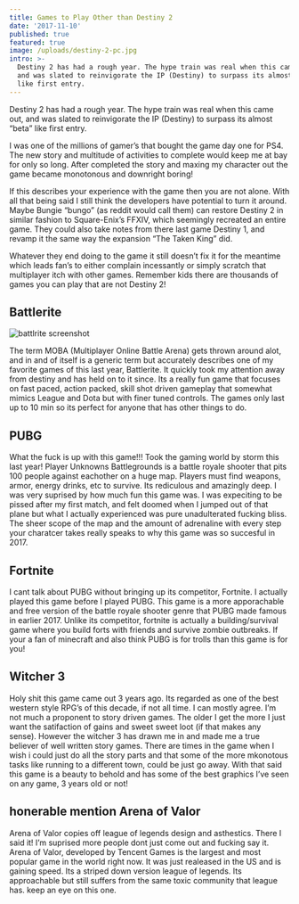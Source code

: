 ```yaml
---
title: Games to Play Other than Destiny 2
date: '2017-11-10'
published: true
featured: true
image: /uploads/destiny-2-pc.jpg
intro: >-
  Destiny 2 has had a rough year. The hype train was real when this came out,
  and was slated to reinvigorate the IP (Destiny) to surpass its almost “beta”
  like first entry.
---
```


Destiny 2 has had a rough year. The hype train was real when this came out, and was slated to reinvigorate the IP (Destiny) to surpass its almost “beta” like first entry.

I was one of the millions of gamer’s that bought the game day one for PS4. The new story and multitude of activities to complete would keep me at bay for only so long. After completed the story and maxing my character out the game became monotonous and downright boring!

If this describes your experience with the game then you are not alone. With all that being said I still think the developers have potential to turn it around. Maybe Bungie “bungo” (as reddit would call them) can restore Destiny 2 in similar fashion to Square-Enix’s FFXIV, which seemingly recreated an entire game. They could also take notes from there last game Destiny 1, and revamp it the same way the expansion “The Taken King” did.

Whatever they end doing to the game it still doesn’t fix it for the meantime which leads fan’s to either complain incessantly or simply scratch that multiplayer itch with other games. Remember kids there are thousands of games you can play that are not Destiny 2!

## Battlerite

![battlrite screenshot](/uploads/battlerite.jpg)

The term MOBA (Multiplayer Online Battle Arena) gets thrown around alot, and in and of itself is a generic term but accurately describes one of my favorite games of this last year, Battlerite. It quickly took my attention away from destiny and has held on to it since. Its a really fun game that focuses on fast paced, action packed, skill shot driven gameplay that somewhat mimics League and Dota but with finer tuned controls. The games only last up to 10 min so its perfect for anyone that has other things to do.

## PUBG

What the fuck is up with this game!!! Took the gaming world by storm this last year! Player Unknowns Battlegrounds is a battle royale shooter that pits 100 people against eachother on a huge map. Players must find weapons, armor, energy drinks, etc to survive. Its rediculous and amazingly deep. I was very suprised by how much fun this game was. I was expeciting to be pissed after my first match, and felt doomed when I jumped out of that plane but what I actually experienced was pure unadulterated fucking bliss. The sheer scope of the map and the amount of adrenaline with every step your charatcer takes really speaks to why this game was so succesful in 2017.

## Fortnite

I cant talk about PUBG without bringing up its competitor, Fortnite. I actually played this game before I played PUBG. This game is a more apporachable and free version of the battle royale shooter genre that PUBG made famous in earlier 2017. Unlike its competitor, fortnite is actually a building/survival game where you build forts with friends and survive zombie outbreaks. If your a fan of minecraft and also think PUBG is for trolls than this game is for you!

## Witcher 3

Holy shit this game came out 3 years ago. Its regarded as one of the best western style RPG’s of this decade, if not all time. I can mostly agree. I’m not much a proponent to story driven games. The older I get the more I just want the satifaction of gains and sweet sweet loot (if that makes any sense). However the witcher 3 has drawn me in and made me a true believer of well written story games. There are times in the game when I wish i could just do all the story parts and that some of the more mkonotous tasks like running to a different town, could be just go away. With that said this game is a beauty to behold and has some of the best graphics I’ve seen on any game, 3 years old or not!

## honerable mention Arena of Valor

Arena of Valor copies off league of legends design and asthestics. There I said it! I’m suprised more people dont just come out and fucking say it. Arena of Valor, developed by Tencent Games is the largest and most popular game in the world right now. It was just realeased in the US and is gaining speed. Its a striped down version league of legends. Its approachable but still suffers from the same toxic community that league has. keep an eye on this one.
